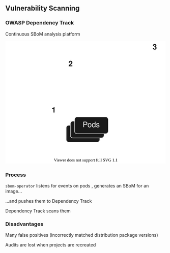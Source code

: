 ## Vulnerability Scanning

### OWASP Dependency Track [](https://dependencytrack.org/)

Continuous SBoM analysis platform

![](170_supply_chain_security/sbom-operator/dependency_track.drawio.svg) <!-- .element: style="float: right; width: 45%;" -->

### Process

`sbom-operator` [](https://github.com/ckotzbauer/sbom-operator) listens for events on pods <i class="fa fa-circle-1"></i>, generates an SBoM for an image...

...and pushes them to Dependency Track <i class="fa fa-circle-2"></i>

Dependency Track [](https://github.com/ckotzbauer/vulnerability-operator) scans them <i class="fa fa-circle-3"></i>

### Disadvantages

Many false positives (incorrectly matched distribution package versions)

Audits are lost when projects are recreated